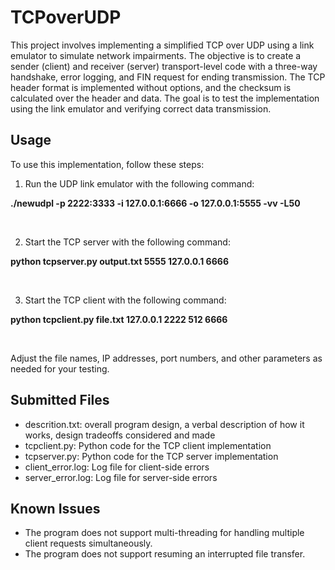 # TCPoverUDP

This project involves implementing a simplified TCP over UDP using a link emulator to simulate network impairments. The objective is to create a sender (client) and receiver (server) transport-level code with a three-way handshake, error logging, and FIN request for ending transmission. The TCP header format is implemented without options, and the checksum is calculated over the header and data. The goal is to test the implementation using the link emulator and verifying correct data transmission.

## Usage

To use this implementation, follow these steps:

1. Run the UDP link emulator with the following command:

**./newudpl -p 2222:3333 -i 127.0.0.1:6666 -o 127.0.0.1:5555 -vv -L50**


<br>

2. Start the TCP server with the following command:


**python tcpserver.py output.txt 5555 127.0.0.1 6666**


<br>

3. Start the TCP client with the following command:



**python tcpclient.py file.txt 127.0.0.1 2222 512 6666**



<br>

Adjust the file names, IP addresses, port numbers, and other parameters as needed for your testing.

## Submitted Files

- descrition.txt: overall program design, a verbal description of how it works, design tradeoffs considered and made
- tcpclient.py: Python code for the TCP client implementation
- tcpserver.py: Python code for the TCP server implementation
- client_error.log: Log file for client-side errors
- server_error.log: Log file for server-side errors

## Known Issues

- The program does not support multi-threading for handling multiple client requests simultaneously.
- The program does not support resuming an interrupted file transfer.


